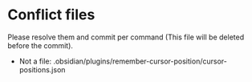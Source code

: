 # Conflict files
Please resolve them and commit per command (This file will be deleted before the commit).
- Not a file: .obsidian/plugins/remember-cursor-position/cursor-positions.json